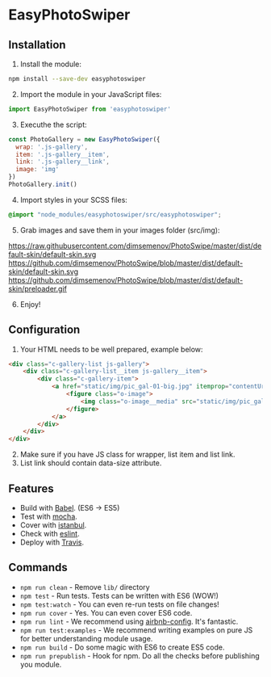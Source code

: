 # EasyPhotoSwiper

## Installation

1. Install the module:

```sh
npm install --save-dev easyphotoswiper
```

2. Import the module in your JavaScript files:

```javascript
import EasyPhotoSwiper from 'easyphotoswiper'
```

3. Executhe the script:

```javascript
const PhotoGallery = new EasyPhotoSwiper({
  wrap: '.js-gallery',
  item: '.js-gallery__item',
  link: '.js-gallery__link',
  image: 'img'
})
PhotoGallery.init()
```

4. Import styles in your SCSS files:

```scss
@import "node_modules/easyphotoswiper/src/easyphotoswiper";
```
5. Grab images and save them in your images folder (src/img):

https://raw.githubusercontent.com/dimsemenov/PhotoSwipe/master/dist/default-skin/default-skin.svg
https://github.com/dimsemenov/PhotoSwipe/blob/master/dist/default-skin/default-skin.svg
https://github.com/dimsemenov/PhotoSwipe/blob/master/dist/default-skin/preloader.gif

6. Enjoy!

## Configuration

1. Your HTML needs to be well prepared, example below:

```html
<div class="c-gallery-list js-gallery">
    <div class="c-gallery-list__item js-gallery__item">
        <div class="c-gallery-item">
            <a href="static/img/pic_gal-01-big.jpg" itemprop="contentUrl" data-size="1140x759" class="c-gallery-item__inner js-gallery__link">
                <figure class="o-image">
                    <img class="o-image__media" src="static/img/pic_gal-01.jpg" alt="" />
                </figure>
            </a>
        </div>
    </div>
</div>
```

2. Make sure if you have JS class for wrapper, list item and list link.
3. List link should contain data-size attribute.


## Features
* Build with [Babel](https://babeljs.io). (ES6 -> ES5)
* Test with [mocha](https://mochajs.org).
* Cover with [istanbul](https://github.com/gotwarlost/istanbul).
* Check with [eslint](eslint.org).
* Deploy with [Travis](travis-ci.org).

## Commands
- `npm run clean` - Remove `lib/` directory
- `npm test` - Run tests. Tests can be written with ES6 (WOW!)
- `npm test:watch` - You can even re-run tests on file changes!
- `npm run cover` - Yes. You can even cover ES6 code.
- `npm run lint` - We recommend using [airbnb-config](https://github.com/airbnb/javascript/tree/master/packages/eslint-config-airbnb). It's fantastic.
- `npm run test:examples` - We recommend writing examples on pure JS for better understanding module usage.
- `npm run build` - Do some magic with ES6 to create ES5 code.
- `npm run prepublish` - Hook for npm. Do all the checks before publishing you module.


